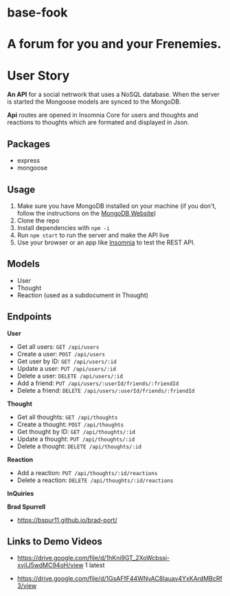 # base-fook

# A forum for  you and your Frenemies.


# User Story

 **An API** for a social netrwork that uses a NoSQL database. When the server is started the Mongoose models are synced to the MongoDB.

**Api** routes are opened in Insomnia Core for users and thoughts and reactions to thoughts which are formated and displayed in Json.

## Packages
- express
- mongoose

## Usage
1. Make sure you have MongoDB installed on your machine (if you don't, follow the instructions on the [MongoDB Website](https://docs.mongodb.com/manual/installation/))
2. Clone the repo
3. Install dependencies with `npm -i`
4. Run `npm start` to run the server and make the API live
5. Use your browser or an app like [Insomnia](https://insomnia.rest/) to test the REST API.


## Models
- User
- Thought
- Reaction (used as a subdocument in Thought)


## Endpoints
**User**
- Get all users:        `GET /api/users`
- Create a user:        `POST /api/users`
- Get user by ID:       `GET /api/users/:id`
- Update a user:        `PUT /api/users/:id`
- Delete a user:        `DELETE /api/users/:id`
- Add a friend:         `PUT /api/users/:userId/friends/:friendId`
- Delete a friend:      `DELETE /api/users/:userId/friends/:friendId`

**Thought**
- Get all thoughts:     `GET /api/thoughts`
- Create a thought:     `POST /api/thoughts`
- Get thought by ID:    `GET /api/thoughts/:id`
- Update a thought:     `PUT /api/thoughts/:id`
- Delete a thought:     `DELETE /api/thoughts/:id`

**Reaction**
- Add a reaction:       `PUT /api/thoughts/:id/reactions`
- Delete a reaction:    `DELETE /api/thoughts/:id/reactions`

**InQuiries**

**Brad Spurrell** 
- https://bspur11.github.io/brad-port/


## Links to Demo Videos

 - https://drive.google.com/file/d/1hKni9GT_2XoWcbssj-xvjIJ5wdMC94oH/view 1 latest

 - https://drive.google.com/file/d/1GsAFfF44WNyAC8Iauav4YxKArdMBcRf3/view